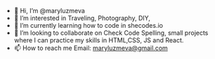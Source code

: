 - 👋 Hi, I’m @maryluzmeva
- 👀 I’m interested in Traveling, Photography, DIY, 
- 🌱 I’m currently learning how to code in shecodes.io
- 💞️ I’m looking to collaborate on Check Code Spelling, small projects where I can practice my skills in HTML,CSS, JS and React.
- 📫 How to reach me Email: maryluzmeva@gmail.com

<!---
maryluzmeva/maryluzmeva is a ✨ special ✨ repository because its `README.md` (this file) appears on your GitHub profile.
You can click the Preview link to take a look at your changes.
--->
